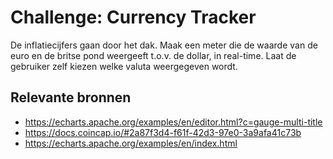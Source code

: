 # Challenge: Currency Tracker
De inflatiecijfers gaan door het dak. Maak een meter die de waarde van de euro en de britse pond weergeeft t.o.v. de dollar, in real-time. Laat de gebruiker zelf kiezen welke valuta weergegeven wordt.

## Relevante bronnen
- https://echarts.apache.org/examples/en/editor.html?c=gauge-multi-title
- https://docs.coincap.io/#2a87f3d4-f61f-42d3-97e0-3a9afa41c73b
- https://echarts.apache.org/examples/en/index.html